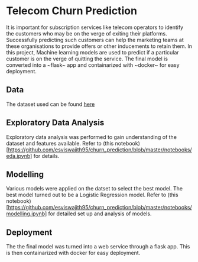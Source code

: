 # Telecom Churn Prediction

It is important for subscription services like telecom operators to identify the customers who may be on the verge of exiting their platforms.
Successfully predicting such customers can help the marketing teams at these organisations to provide offers or other inducements to retain them. In this project, Machine learning models are used to predict if a particular customer is on the verge of quitting the service. The final model is converted into a ~flask~ app and containarized with ~docker~ for easy deployment.

## Data

The dataset used can be found [here](https://www.kaggle.com/datasets/blastchar/telco-customer-churn)


## Exploratory Data Analysis

Exploratory data analysis was performed to gain understanding of the dataset and features available. Refer to (this notebook)[https://github.com/esviswajith95/churn_prediction/blob/master/notebooks/eda.ipynb] for details.

## Modelling

Various models were applied on the datset to select the best model. The best model turned out to be a Logistic Regression model. Refer to (this notebook)[https://github.com/esviswajith95/churn_prediction/blob/master/notebooks/modelling.ipynb] for detailed set up and analysis of models.

## Deployment

The the final model was turned into a web service through a flask app. This is then containarized with docker for easy deployment.

